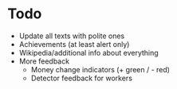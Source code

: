 # Todo

- Update all texts with polite ones
- Achievements (at least alert only)
- Wikipedia/additional info about everything
- More feedback
    - Money change indicators (+ green / - red)
    - Detector feedback for workers